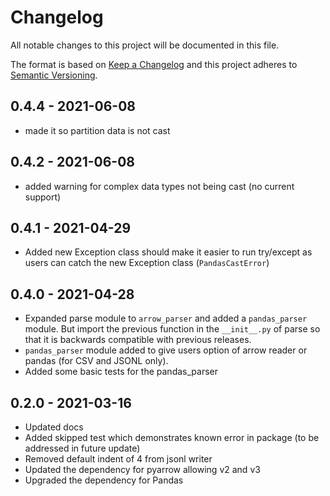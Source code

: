 # Changelog
All notable changes to this project will be documented in this file.

The format is based on [Keep a Changelog](http://keepachangelog.com/en/1.0.0/)
and this project adheres to [Semantic Versioning](http://semver.org/spec/v2.0.0.html).

## 0.4.4 - 2021-06-08

- made it so partition data is not cast

## 0.4.2 - 2021-06-08

- added warning for complex data types not being cast (no current support)

## 0.4.1 - 2021-04-29

- Added new Exception class should make it easier to run try/except as users can catch the new Exception class (`PandasCastError`)

## 0.4.0 - 2021-04-28

- Expanded parse module to `arrow_parser` and added a `pandas_parser` module. But import the previous function in the `__init__.py` of parse so that it is backwards compatible with previous releases.
- `pandas_parser` module added to give users option of arrow reader or pandas (for CSV and JSONL only).
- Added some basic tests for the pandas_parser

## 0.2.0 - 2021-03-16

- Updated docs
- Added skipped test which demonstrates known error in package (to be addressed in future update)
- Removed default indent of 4 from jsonl writer
- Updated the dependency for pyarrow allowing v2 and v3
- Upgraded the dependency for Pandas
